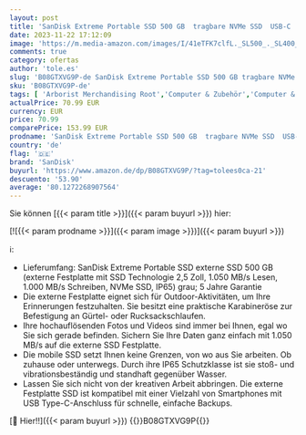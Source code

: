 ```yaml
---
layout: post
title: 'SanDisk Extreme Portable SSD 500 GB  tragbare NVMe SSD  USB-C  bis zu 1.050 MB/s Lesegeschwindigkeit und 1.000 MB/s Schreibgeschwindigkeit  wasser- und staubbeständig  Schwarz'
date: 2023-11-22 17:12:09
image: 'https://m.media-amazon.com/images/I/41eTFK7clfL._SL500_._SL400_.jpg'
comments: true
category: ofertas
author: 'tole.es'
slug: 'B08GTXVG9P-de SanDisk Extreme Portable SSD 500 GB tragbare NVMe SSD...'
sku: 'B08GTXVG9P-de'
tags: [ 'Arborist Merchandising Root','Computer & Zubehör','Computer & Zubehör: Produkte mit Umwelt-Label','Datenspeicher','Externe Datenspeicher','Externe SSD','PC gaming components','Self Service','Special Features Stores','a4cbee59-f823-40fe-831a-7de64f655f6f_0','a4cbee59-f823-40fe-831a-7de64f655f6f_1301','a4cbee59-f823-40fe-831a-7de64f655f6f_9701','sandisk','🇩🇪', ]
actualPrice: 70.99 EUR
currency: EUR
price: 70.99
comparePrice: 153.99 EUR
prodname: 'SanDisk Extreme Portable SSD 500 GB  tragbare NVMe SSD  USB-C  bis zu 1.050 MB/s Lesegeschwindigkeit und 1.000 MB/s Schreibgeschwindigkeit  wasser- und staubbeständig  Schwarz'
country: 'de'
flag: '🇩🇪'
brand: 'SanDisk'
buyurl: 'https://www.amazon.de/dp/B08GTXVG9P/?tag=tolees0ca-21'
descuento: '53.90'
average: '80.1272268907564'
---
```


Sie können [{{< param title >}}]({{< param buyurl >}}) hier:

[![{{< param prodname >}}]({{< param image >}})]({{< param buyurl >}})

ℹ️:

- Lieferumfang: SanDisk Extreme Portable SSD externe SSD 500 GB (externe Festplatte mit SSD Technologie 2,5 Zoll, 1.050 MB/s Lesen, 1.000 MB/s Schreiben, NVMe SSD, IP65) grau; 5 Jahre Garantie
- Die externe Festplatte eignet sich für Outdoor-Aktivitäten, um Ihre Erinnerungen festzuhalten. Sie besitzt eine praktische Karabineröse zur Befestigung an Gürtel- oder Rucksackschlaufen.
- Ihre hochauflösenden Fotos und Videos sind immer bei Ihnen, egal wo Sie sich gerade befinden. Sichern Sie Ihre Daten ganz einfach mit 1.050 MB/s auf die externe SSD Festplatte.
- Die mobile SSD setzt Ihnen keine Grenzen, von wo aus Sie arbeiten. Ob zuhause oder unterwegs. Durch ihre IP65 Schutzklasse ist sie stoß- und vibrationsbeständig und standhaft gegenüber Wasser.
- Lassen Sie sich nicht von der kreativen Arbeit abbringen. Die externe Festplatte SSD ist kompatibel mit einer Vielzahl von Smartphones mit USB Type-C-Anschluss für schnelle, einfache Backups.

[🛒 Hier!!]({{< param buyurl >}})
{{<world>}}B08GTXVG9P{{</world>}}
